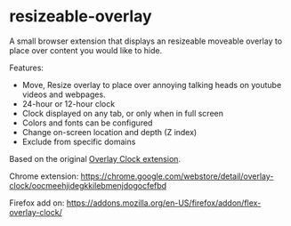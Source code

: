resizeable-overlay
=============

A small browser extension that displays an resizeable moveable overlay to place over content you would like to hide.

Features:
* Move, Resize overlay to place over annoying talking heads on youtube videos and webpages.
* 24-hour or 12-hour clock
* Clock displayed on any tab, or only when in full screen
* Colors and fonts can be configured
* Change on-screen location and depth (Z index)
* Exclude from specific domains

Based on the original [Overlay Clock extension](https://chrome.google.com/webstore/detail/overlay-clock/jeeaienpeegfdhhaonccddlbkenfjdbo).

Chrome extension: https://chrome.google.com/webstore/detail/overlay-clock/oocmeehjidegkkilebmenjdogocfefbd

Firefox add on: https://addons.mozilla.org/en-US/firefox/addon/flex-overlay-clock/
